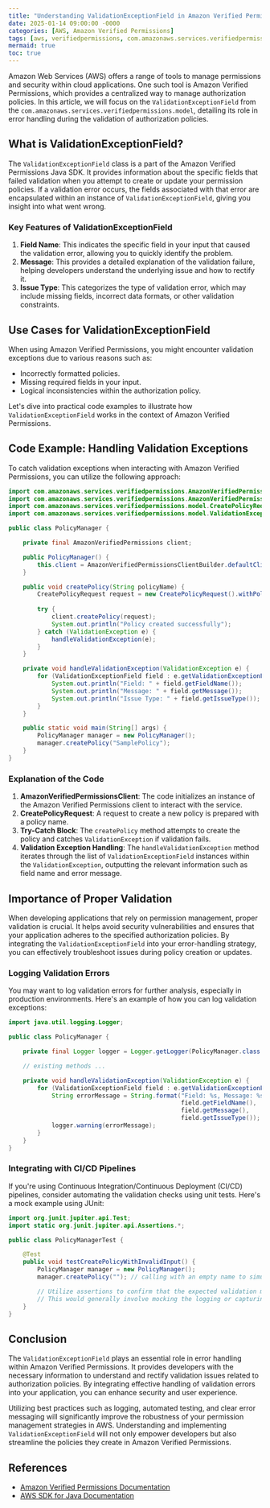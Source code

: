 ```yaml
---
title: "Understanding ValidationExceptionField in Amazon Verified Permissions"
date: 2025-01-14 09:00:00 -0000
categories: [AWS, Amazon Verified Permissions]
tags: [aws, verifiedpermissions, com.amazonaws.services.verifiedpermissions.model]
mermaid: true
toc: true
---
```



Amazon Web Services (AWS) offers a range of tools to manage permissions and security within cloud applications. One such tool is Amazon Verified Permissions, which provides a centralized way to manage authorization policies. In this article, we will focus on the `ValidationExceptionField` from the `com.amazonaws.services.verifiedpermissions.model`, detailing its role in error handling during the validation of authorization policies. 

## What is ValidationExceptionField?

The `ValidationExceptionField` class is a part of the Amazon Verified Permissions Java SDK. It provides information about the specific fields that failed validation when you attempt to create or update your permission policies. If a validation error occurs, the fields associated with that error are encapsulated within an instance of `ValidationExceptionField`, giving you insight into what went wrong.

### Key Features of ValidationExceptionField

1. **Field Name**: This indicates the specific field in your input that caused the validation error, allowing you to quickly identify the problem.
2. **Message**: This provides a detailed explanation of the validation failure, helping developers understand the underlying issue and how to rectify it.
3. **Issue Type**: This categorizes the type of validation error, which may include missing fields, incorrect data formats, or other validation constraints.

## Use Cases for ValidationExceptionField

When using Amazon Verified Permissions, you might encounter validation exceptions due to various reasons such as:

- Incorrectly formatted policies.
- Missing required fields in your input.
- Logical inconsistencies within the authorization policy.

Let's dive into practical code examples to illustrate how `ValidationExceptionField` works in the context of Amazon Verified Permissions.

## Code Example: Handling Validation Exceptions

To catch validation exceptions when interacting with Amazon Verified Permissions, you can utilize the following approach:

```java
import com.amazonaws.services.verifiedpermissions.AmazonVerifiedPermissions;
import com.amazonaws.services.verifiedpermissions.AmazonVerifiedPermissionsClientBuilder;
import com.amazonaws.services.verifiedpermissions.model.CreatePolicyRequest;
import com.amazonaws.services.verifiedpermissions.model.ValidationException;

public class PolicyManager {

    private final AmazonVerifiedPermissions client;

    public PolicyManager() {
        this.client = AmazonVerifiedPermissionsClientBuilder.defaultClient();
    }

    public void createPolicy(String policyName) {
        CreatePolicyRequest request = new CreatePolicyRequest().withPolicyName(policyName);
        
        try {
            client.createPolicy(request);
            System.out.println("Policy created successfully");
        } catch (ValidationException e) {
            handleValidationException(e);
        }
    }

    private void handleValidationException(ValidationException e) {
        for (ValidationExceptionField field : e.getValidationExceptionFields()) {
            System.out.println("Field: " + field.getFieldName());
            System.out.println("Message: " + field.getMessage());
            System.out.println("Issue Type: " + field.getIssueType());
        }
    }

    public static void main(String[] args) {
        PolicyManager manager = new PolicyManager();
        manager.createPolicy("SamplePolicy");
    }
}
```

### Explanation of the Code

1. **AmazonVerifiedPermissionsClient**: The code initializes an instance of the Amazon Verified Permissions client to interact with the service.
2. **CreatePolicyRequest**: A request to create a new policy is prepared with a policy name.
3. **Try-Catch Block**: The `createPolicy` method attempts to create the policy and catches `ValidationException` if validation fails.
4. **Validation Exception Handling**: The `handleValidationException` method iterates through the list of `ValidationExceptionField` instances within the `ValidationException`, outputting the relevant information such as field name and error message.

## Importance of Proper Validation

When developing applications that rely on permission management, proper validation is crucial. It helps avoid security vulnerabilities and ensures that your application adheres to the specified authorization policies. By integrating the `ValidationExceptionField` into your error-handling strategy, you can effectively troubleshoot issues during policy creation or updates.

### Logging Validation Errors

You may want to log validation errors for further analysis, especially in production environments. Here's an example of how you can log validation exceptions:

```java
import java.util.logging.Logger;

public class PolicyManager {

    private final Logger logger = Logger.getLogger(PolicyManager.class.getName());

    // existing methods ...

    private void handleValidationException(ValidationException e) {
        for (ValidationExceptionField field : e.getValidationExceptionFields()) {
            String errorMessage = String.format("Field: %s, Message: %s, Issue Type: %s", 
                                                field.getFieldName(), 
                                                field.getMessage(), 
                                                field.getIssueType());
            logger.warning(errorMessage);
        }
    }
}
```

### Integrating with CI/CD Pipelines

If you're using Continuous Integration/Continuous Deployment (CI/CD) pipelines, consider automating the validation checks using unit tests. Here's a mock example using JUnit:

```java
import org.junit.jupiter.api.Test;
import static org.junit.jupiter.api.Assertions.*;

public class PolicyManagerTest {

    @Test
    public void testCreatePolicyWithInvalidInput() {
        PolicyManager manager = new PolicyManager();
        manager.createPolicy(""); // calling with an empty name to simulate an error

        // Utilize assertions to confirm that the expected validation messages are logged
        // This would generally involve mocking the logging or capturing output for verification
    }
}
```

## Conclusion

The `ValidationExceptionField` plays an essential role in error handling within Amazon Verified Permissions. It provides developers with the necessary information to understand and rectify validation issues related to authorization policies. By integrating effective handling of validation errors into your application, you can enhance security and user experience.

Utilizing best practices such as logging, automated testing, and clear error messaging will significantly improve the robustness of your permission management strategies in AWS. Understanding and implementing `ValidationExceptionField` will not only empower developers but also streamline the policies they create in Amazon Verified Permissions.

## References

- [Amazon Verified Permissions Documentation](https://docs.aws.amazon.com/verifiedpermissions/latest/userguide/what-is-verified-permissions.html)
- [AWS SDK for Java Documentation](https://docs.aws.amazon.com/sdk-for-java/latest/developer-guide/home.html)